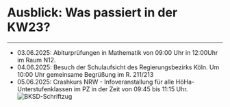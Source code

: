 # Ausblick: Was passiert in der KW23?
-------------------------------------------------

+ 03.06.2025: Abiturprüfungen in Mathematik von 09:00 Uhr in 12:00Uhr im Raum N12.
+ 04.06.2025: Besuch der Schulaufsicht des Regierungsbezirks Köln. Um 10:00 Uhr gemeinsame Begrüßung im R. 211/213
+ 05.06.2025: Crashkurs NRW - Infoveranstallung für alle HöHa-Unterstufenklassen im PZ in der Zeit von 09:45 bis 11:15 Uhr.
![BKSD-Schriftzug](media/bksd_schuelerschriftzug.jpg#img-small-right)

